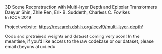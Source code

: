 3D Scene Reconstruction with Multi-layer Depth and Epipolar Transformers<br>
Daeyun Shin, Zhile Ren, Erik B. Sudderth, Charless C. Fowlkes<br>
In ICCV 2019

Project website: https://research.dshin.org/iccv19/multi-layer-depth/

Code and pretrained weights and dataset coming very soon! In the meantime, if you'd like access to the raw codebase or our dataset, please email daeyuns at uci.edu

